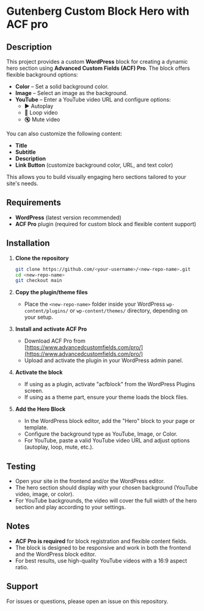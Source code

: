 
# Gutenberg Custom Block Hero with ACF pro
 ## Description

This project provides a custom **WordPress** block for creating a dynamic hero section using **Advanced Custom Fields (ACF) Pro**. The block offers flexible background options:

- **Color** – Set a solid background color.
- **Image** – Select an image as the background.
- **YouTube** – Enter a YouTube video URL and configure options:
    - ▶️ Autoplay
    - 🔁 Loop video
    - 🔇 Mute video

You can also customize the following content:

- **Title**
- **Subtitle**
- **Description**
- **Link Button** (customize background color, URL, and text color)

This allows you to build visually engaging hero sections tailored to your site's needs.
## Requirements

- **WordPress** (latest version recommended)
- **ACF Pro** plugin (required for custom block and flexible content support)

## Installation

1. **Clone the repository**

   ```bash
   git clone https://github.com/<your-username>/<new-repo-name>.git
   cd <new-repo-name>
   git checkout main
   ```

2. **Copy the plugin/theme files**
   - Place the `<new-repo-name>` folder inside your WordPress `wp-content/plugins/` or `wp-content/themes/` directory, depending on your setup.

3. **Install and activate ACF Pro**
   - Download ACF Pro from [https://www.advancedcustomfields.com/pro/](https://www.advancedcustomfields.com/pro/)
   - Upload and activate the plugin in your WordPress admin panel.

4. **Activate the block**
   - If using as a plugin, activate "acfblock" from the WordPress Plugins screen.
   - If using as a theme part, ensure your theme loads the block files.

5. **Add the Hero Block**
   - In the WordPress block editor, add the "Hero" block to your page or template.
   - Configure the background type as YouTube, Image, or Color.
   - For YouTube, paste a valid YouTube video URL and adjust options (autoplay, loop, mute, etc.).

## Testing

- Open your site in the frontend and/or the WordPress editor.
- The hero section should display with your chosen background (YouTube video, image, or color).
- For YouTube backgrounds, the video will cover the full width of the hero section and play according to your settings.

## Notes

- **ACF Pro is required** for block registration and flexible content fields.
- The block is designed to be responsive and work in both the frontend and the WordPress block editor.
- For best results, use high-quality YouTube videos with a 16:9 aspect ratio.

## Support

For issues or questions, please open an issue on this repository.
